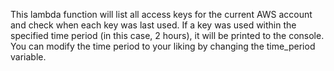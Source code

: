 This lambda function will list all access keys for the current AWS account and check when each key was last used. If a key was used within the specified time period (in this case, 2 hours), it will be printed to the console. You can modify the time period to your liking by changing the time_period variable.